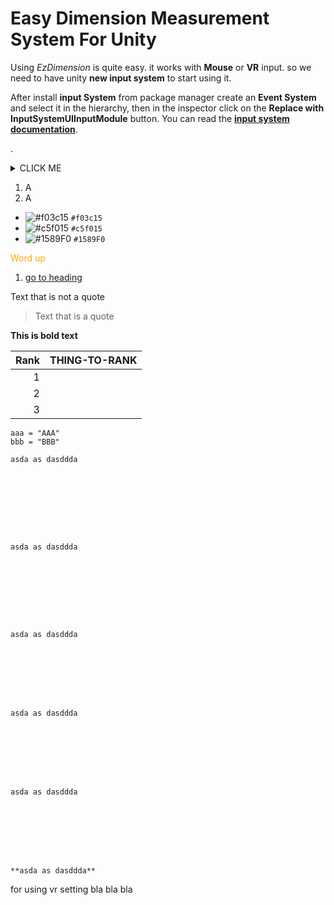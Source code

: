 # Easy Dimension Measurement System For Unity

Using *EzDimension* is quite easy. it works with **Mouse** or **VR** input. so we need to have unity **new input system** to start using it.

After install **input System** from package manager create an **Event System** and select it in the hierarchy, then in the inspector click on the **Replace with InputSystemUIInputModule** button. You can read the [**input system documentation**](https://docs.unity3d.com/Packages/com.unity.inputsystem@1.5/manual/index.html).






























.
<details><summary>CLICK ME</summary>
<p>

#### We can hide anything, even code!

```ruby
   puts "Hello World"
```

</p>
</details>

1. A
1. A


- ![#f03c15](https://placehold.co/15x15/f03c15/f03c15.png) `#f03c15`
- ![#c5f015](https://placehold.co/15x15/c5f015/c5f015.png) `#c5f015`
- ![#1589F0](https://placehold.co/15x15/1589F0/1589F0.png) `#1589F0`

<span style="color:orange;">Word up</span>




1. [go to heading](#VRSetting)


Text that is not a quote

> Text that is a quote


**This is bold text**


| Rank | THING-TO-RANK |
|-----:|---------------|
|     1|               |
|     2|               |
|     3|               |


```
aaa = "AAA"
bbb = "BBB"
```
  
    asda as dasddda
    
    
    
    
    
    
    
    
    
    asda as dasddda
        
    
    
    
    
    
    
    
    
    asda as dasddda    
    
    
    
    
    
    
    
    
    asda as dasddda    
    
    
    
    
    
    
    
    
    asda as dasddda    
    
    
    
    
    
    
    
    
    **asda as dasddda**
    
    
    
    
<a name="VRSetting">
  for using vr setting bla bla bla
  </a>
  
  
  
